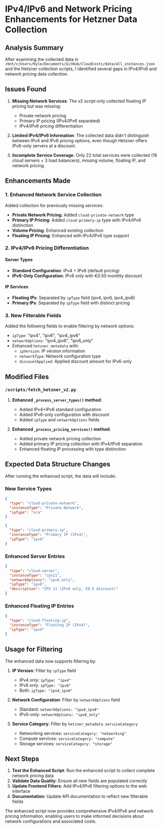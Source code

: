 # IPv4/IPv6 and Network Pricing Enhancements for Hetzner Data Collection

## Analysis Summary

After examining the collected data in `/mnt/c/Users/Kyle/Documents/GitHub/CloudCosts/data/all_instances.json` and the Hetzner collection scripts, I identified several gaps in IPv4/IPv6 and network pricing data collection.

## Issues Found

1. **Missing Network Services**: The v2 script only collected floating IP pricing but was missing:
   - Private network pricing
   - Primary IP pricing (IPv4/IPv6 separated)
   - IPv4/IPv6 pricing differentiation

2. **Limited IPv4/IPv6 Information**: The collected data didn't distinguish between IPv4 and IPv6 pricing options, even though Hetzner offers IPv6-only servers at a discount.

3. **Incomplete Service Coverage**: Only 22 total services were collected (19 cloud servers + 3 load balancers), missing volume, floating IP, and network pricing.

## Enhancements Made

### 1. Enhanced Network Service Collection

Added collection for previously missing services:

- **Private Network Pricing**: Added `cloud-private-network` type
- **Primary IP Pricing**: Added `cloud-primary-ip` type with IPv4/IPv6 distinction
- **Volume Pricing**: Enhanced existing collection
- **Floating IP Pricing**: Enhanced with IPv4/IPv6 type support

### 2. IPv4/IPv6 Pricing Differentiation

#### Server Types
- **Standard Configuration**: IPv4 + IPv6 (default pricing)
- **IPv6-Only Configuration**: IPv6 only with €0.50 monthly discount

#### IP Services
- **Floating IPs**: Separated by `ipType` field (ipv4, ipv6, ipv4_ipv6)
- **Primary IPs**: Separated by `ipType` field with distinct pricing

### 3. New Filterable Fields

Added the following fields to enable filtering by network options:

- `ipType`: "ipv4", "ipv6", "ipv4_ipv6"
- `networkOptions`: "ipv4_ipv6", "ipv6_only"
- Enhanced `hetzner_metadata` with:
  - `ipVersion`: IP version information
  - `networkType`: Network configuration type
  - `discountApplied`: Applied discount amount for IPv6-only

## Modified Files

### `/scripts/fetch_hetzner_v2.py`

1. **Enhanced `_process_server_types()` method**:
   - Added IPv4+IPv6 standard configuration
   - Added IPv6-only configuration with discount
   - Added `ipType` and `networkOptions` fields

2. **Enhanced `_process_pricing_services()` method**:
   - Added private network pricing collection
   - Added primary IP pricing collection with IPv4/IPv6 separation
   - Enhanced floating IP processing with type distinction

## Expected Data Structure Changes

After running the enhanced script, the data will include:

### New Service Types
```json
{
  "type": "cloud-private-network",
  "instanceType": "Private Network",
  "ipType": "n/a"
}
```

```json
{
  "type": "cloud-primary-ip", 
  "instanceType": "Primary IP (IPv4)",
  "ipType": "ipv4"
}
```

### Enhanced Server Entries
```json
{
  "type": "cloud-server",
  "instanceType": "cpx11",
  "networkOptions": "ipv6_only",
  "ipType": "ipv6",
  "description": "CPX 11 (IPv6 only, €0.5 discount)"
}
```

### Enhanced Floating IP Entries
```json
{
  "type": "cloud-floating-ip",
  "instanceType": "Floating IP (IPv4)",
  "ipType": "ipv4"
}
```

## Usage for Filtering

The enhanced data now supports filtering by:

1. **IP Version**: Filter by `ipType` field
   - IPv4 only: `ipType: "ipv4"`
   - IPv6 only: `ipType: "ipv6"`
   - Both: `ipType: "ipv4_ipv6"`

2. **Network Configuration**: Filter by `networkOptions` field
   - Standard: `networkOptions: "ipv4_ipv6"`
   - IPv6-only: `networkOptions: "ipv6_only"`

3. **Service Category**: Filter by `hetzner_metadata.serviceCategory`
   - Networking services: `serviceCategory: "networking"`
   - Compute services: `serviceCategory: "compute"`
   - Storage services: `serviceCategory: "storage"`

## Next Steps

1. **Test the Enhanced Script**: Run the enhanced script to collect complete network pricing data
2. **Validate Data Quality**: Ensure all new fields are populated correctly
3. **Update Frontend Filters**: Add IPv4/IPv6 filtering options to the web interface
4. **Documentation**: Update API documentation to reflect new filterable fields

The enhanced script now provides comprehensive IPv4/IPv6 and network pricing information, enabling users to make informed decisions about network configurations and associated costs.